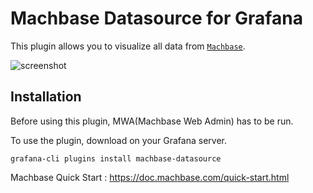 # Machbase Datasource for Grafana

This plugin allows you to visualize all data from [`Machbase`](https://www.machbase.com/).

![screenshot](https://user-images.githubusercontent.com/30223383/75232656-f27de980-57fa-11ea-82fb-f9eba5827b5c.png)


## Installation
Before using this plugin, MWA(Machbase Web Admin) has to be run.

To use the plugin, download on your Grafana server.

```
grafana-cli plugins install machbase-datasource
```


Machbase Quick Start : <https://doc.machbase.com/quick-start.html>
